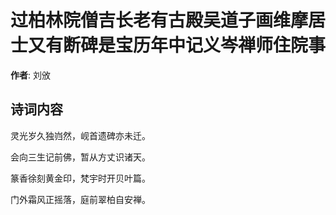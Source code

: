 # 过柏林院僧吉长老有古殿吴道子画维摩居士又有断碑是宝历年中记义岑禅师住院事

**作者**: 刘攽

## 诗词内容

灵光岁久独岿然，岘首遗碑亦未迁。

会向三生记前佛，暂从方丈识诸天。

篆香徐刻黄金印，梵宇时开贝叶篇。

门外霜风正摇落，庭前翠柏自安禅。

